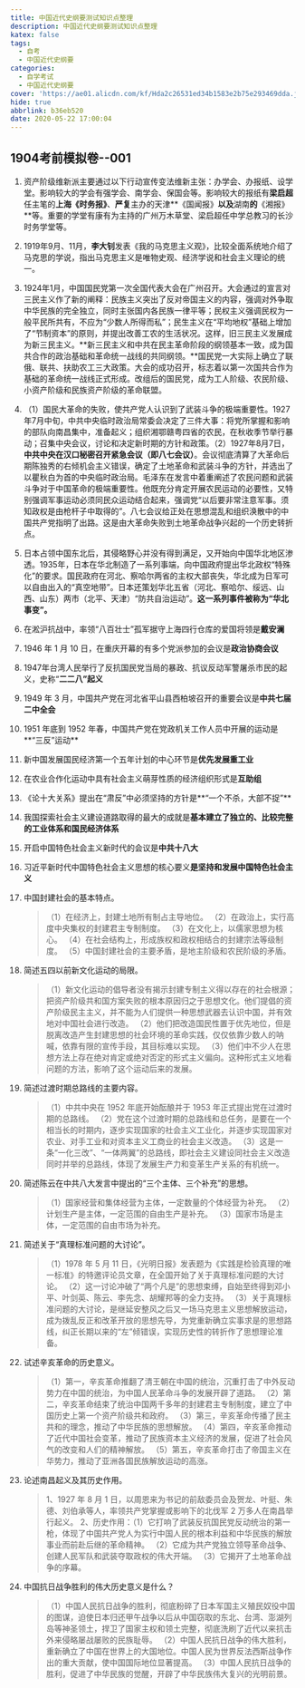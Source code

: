 ```yaml
---
title: 中国近代史纲要测试知识点整理
description: 中国近代史纲要测试知识点整理
katex: false
tags:
  - 自考
  - 中国近代史纲要
categories:
  - 自学考试
  - 中国近代史纲要
cover: 'https://ae01.alicdn.com/kf/Hda2c26531ed34b1583e2b75e293469dda.jpg'
hide: true
abbrlink: b36eb520
date: 2020-05-22 17:00:04
---
```


## 1904考前模拟卷--001

1. 资产阶级维新派主要通过以下行动宣传变法维新主张：办学会、办报纸、设学堂。影响较大的学会有强学会、南学会、保国会等。影响较大的报纸有**梁启超**任主笔的**上海《时务报》**、**严复**主办的天津**《国闻报》**以及**湖南**的**《湘报》**等。重要的学堂有康有为主持的广州万木草堂、梁启超任中学总教习的长沙时务学堂等。

2. 1919年9月、11月，**李大钊**发表《我的马克思主义观》，比较全面系统地介绍了马克思的学说，指出马克思主义是唯物史观、经济学说和社会主义理论的统一。

3. 1924年1月，中国国民党第一次全国代表大会在广州召开。大会通过的宣言对三民主义作了新的阐释：民族主义突出了反对帝国主义的内容，强调对外争取中华民族的完全独立，同时主张国内各民族一律平等；民权主义强调民权为一般平民所共有，不应为“少数人所得而私”；民生主义在“平均地权”基础上增加了“节制资本”的原则，并提出改善工农的生活状况。这样，旧三民主义发展成为新三民主义。**新三民主义和中共在民主革命阶段的纲领基本一致，成为国共合作的政治基础和革命统一战线的共同纲领。**国民党一大实际上确立了联俄、联共、扶助农工三大政策。大会的成功召开，标志着以第一次国共合作为基础的革命统一战线正式形成。改组后的国民党，成为工人阶级、农民阶级、小资产阶级和民族资产阶级的革命联盟。

4. （1）国民大革命的失败，使共产党人认识到了武装斗争的极端重要性。1927年7月中旬，中共中央临时政治局常委会决定了三件大事：将党所掌握和影响的部队向南昌集中，准备起义；组织湘鄂赣粤四省的农民，在秋收季节举行暴动；召集中央会议，讨论和决定新时期的方针和政策。（2）1927年8月7日，**中共中央在汉口秘密召开紧急会议（即八七会议）**。会议彻底清算了大革命后期陈独秀的右倾机会主义错误，确定了土地革命和武装斗争的方针，并选出了以瞿秋白为首的中央临时政治局。毛泽东在发言中着重阐述了农民问题和武装斗争对于中国革命的极端重要性。他既充分肯定开展农民运动的必要性，又特别强调军事运动必须同民众运动结合起来，强调党“以后要非常注意军事。须知政权是由枪杆子中取得的”。八七会议给正处在思想混乱和组织涣散中的中国共产党指明了出路。这是由大革命失败到土地革命战争兴起的一个历史转折点。

5. 日本占领中国东北后，其侵略野心并没有得到满足，又开始向中国华北地区渗透。1935年，日本在华北制造了一系列事端，向中国政府提出华北政权“特殊化”的要求。国民政府在河北、察哈尔两省的主权大部丧失，华北成为日军可以自由出入的“真空地带”。日本还策划华北五省（河北、察哈尔、绥远、山西、山东）两市（北平、天津）“防共自治运动”。**这一系列事件被称为“华北事变”。**

6. 在淞沪抗战中，率领“八百壮士”孤军据守上海四行仓库的爱国将领是**戴安澜**

7. 1946 年 1 月 10 日，在重庆开幕的有多个党派参加的会议是**政治协商会议**

8. 1947年台湾人民举行了反抗国民党当局的暴政、抗议反动军警屠杀市民的起义，史称“**二二八”起义**

9. 1949 年 3 月，中国共产党在河北省平山县西柏坡召开的重要会议是**中共七届二中全会**

10. 1951 年底到 1952 年春，中国共产党在党政机关工作人员中开展的运动是**“三反”运动**

11. 新中国发展国民经济第一个五年计划的中心环节是**优先发展重工业**

12. 在农业合作化运动中具有社会主义萌芽性质的经济组织形式是**互助组**

13. 《论十大关系》提出在“肃反”中必须坚持的方针是**“一个不杀，大部不捉”**

14. 我国探索社会主义建设道路取得的最大的成就是**基本建立了独立的、比较完整的工业体系和国民经济体系**

15. 开启中国特色社会主义新时代的会议是**中共十八大**

16. 习近平新时代中国特色社会主义思想的核心要义**是坚持和发展中国特色社会主义**

17. 中国封建社会的基本特点。

    > （1）在经济上，封建土地所有制占主导地位。
    > （2）在政治上，实行高度中央集权的封建君主专制制度。
    > （3）在文化上，以儒家思想为核心。
    > （4）在社会结构上，形成族权和政权相结合的封建宗法等级制度。
    > （5）中国封建社会的主要矛盾，是地主阶级和农民阶级的矛盾。

18. 简述五四以前新文化运动的局限。

    > （1）新文化运动的倡导者没有揭示封建专制主义得以存在的社会根源；把资产阶级共和国方案失败的根本原因归之于思想文化。他们提倡的资产阶级民主主义，并不能为人们提供一种思想武器去认识中国，并有效地对中国社会进行改造。
    > （2）他们把改造国民性置于优先地位，但是脱离改造产生封建思想的社会环境的革命实践，仅仅依靠少数人的呐喊，依靠有限的宣传手段，其目标难以实现。
    > （3）他们中不少人在思想方法上存在绝对肯定或绝对否定的形式主义偏向。这种形式主义地看问题的方法，影响了这个运动后来的发展。

19. 简述过渡时期总路线的主要内容。

    > （1）中共中央在 1952 年底开始酝酿并于 1953 年正式提出党在过渡时期的总路线。
    > （2）党在这个过渡时期的总路线和总任务，是要在一个相当长的时期内，逐步实现国家的社会主义工业化，并逐步实现国家对农业、对手工业和对资本主义工商业的社会主义改造。
    > （3）这是一条“一化三改”、“一体两翼”的总路线，即社会主义建设同社会主义改造同时并举的总路线，体现了发展生产力和变革生产关系的有机统一。

20. 简述陈云在中共八大发言中提出的“三个主体、三个补充”的思想。

    > （1）国家经营和集体经营为主体，一定数量的个体经营为补充。
    > （2）计划生产是主体，一定范围的自由生产是补充。
    > （3）国家市场是主体，一定范围的自由市场为补充。

21. 简述关于“真理标准问题的大讨论”。

    > （1）1978 年 5 月 11 日，《光明日报》发表题为《实践是检验真理的唯一标准》的特邀评论员文章，在全国开始了关于真理标准问题的大讨论。
    > （2）这一讨论冲破了“两个凡是”的思想束缚，自始至终得到邓小平、叶剑英、陈云、李先念、胡耀邦等的全力支持。
    > （3）关于真理标准问题的大讨论，是继延安整风之后又一场马克思主义思想解放运动，成为拨乱反正和改革开放的思想先导，为党重新确立实事求是的思想路线，纠正长期以来的“左”倾错误，实现历史性的转折作了思想理论准备。

22. 试述辛亥革命的历史意义。

    > （1）第一，辛亥革命推翻了清王朝在中国的统治，沉重打击了中外反动势力在中国的统治，为中国人民革命斗争的发展开辟了道路。
    > （2）第二，辛亥革命结束了统治中国两千多年的封建君主专制制度，建立了中国历史上第一个资产阶级共和政府。
    > （3）第三，辛亥革命传播了民主共和的理念，推动了中华民族的思想解放。
    > （4）第四，辛亥革命推动了近代中国社会变革，推动了民族资本主义经济的发展，促进了社会风气的改变和人们的精神解放。
    > （5）第五，辛亥革命打击了帝国主义在华势力，推动了亚洲各国民族解放运动的高涨。

23. 论述南昌起义及其历史作用。

    > 1、1927 年 8 月 1 日，以周恩来为书记的前敌委员会及贺龙、叶挺、朱德、刘伯承等人，率领共产党掌握或影响下的北伐军 2 万多人在南昌举行起义。
    > 2、历史作用：（1）它打响了武装反抗国民党反动统治的第一枪，体现了中国共产党人为实行中国人民的根本利益和中华民族的解放事业而前赴后继的革命精神。
    > （2）它成为共产党独立领导革命战争、创建人民军队和武装夺取政权的伟大开端。
    > （3）它揭开了土地革命战争的序幕。

24. 中国抗日战争胜利的伟大历史意义是什么？

    > （1）中国人民抗日战争的胜利，彻底粉碎了日本军国主义殖民奴役中国的图谋，迫使日本归还甲午战争以后从中国窃取的东北、台湾、澎湖列岛等神圣领土，捍卫了国家主权和领土完整，彻底洗刷了近代以来抗击外来侵略屡战屡败的民族耻辱。
    > （2）中国人民抗日战争的伟大胜利，重新确立了中国在世界上的大国地位。中国人民为世界反法西斯战争作出的重大贡献，使中国国际地位显著提高。
    > （3）中国人民抗日战争的胜利，促进了中华民族的觉醒，开辟了中华民族伟大复兴的光明前景。

